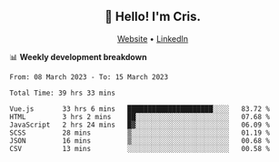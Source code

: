 
<h2 align="center">👋 Hello! I'm Cris.</h2>
<p align="center">
  <a href="https://www.criscunas.dev">Website</a> •
  <a href="https://www.linkedin.com/in/cristophercunas/">LinkedIn</a> 
</p>


📊 **Weekly development breakdown**
<!--START_SECTION:waka-->

```text
From: 08 March 2023 - To: 15 March 2023

Total Time: 39 hrs 33 mins

Vue.js       33 hrs 6 mins   █████████████████████░░░░   83.72 %
HTML         3 hrs 2 mins    ██░░░░░░░░░░░░░░░░░░░░░░░   07.68 %
JavaScript   2 hrs 24 mins   █▓░░░░░░░░░░░░░░░░░░░░░░░   06.09 %
SCSS         28 mins         ▒░░░░░░░░░░░░░░░░░░░░░░░░   01.19 %
JSON         16 mins         ▒░░░░░░░░░░░░░░░░░░░░░░░░   00.68 %
CSV          13 mins         ░░░░░░░░░░░░░░░░░░░░░░░░░   00.58 %
```

<!--END_SECTION:waka-->
